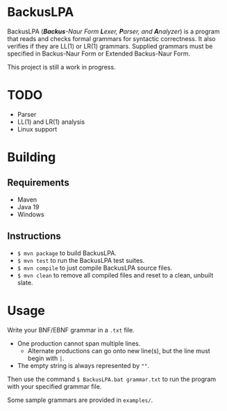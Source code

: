 # BackusLPA

BackusLPA (_**Backus**-Naur Form **L**exer, **P**arser, and **A**nalyzer_) is a
program that reads and checks formal grammars for syntactic correctness. It also
verifies if they are LL(1) or LR(1) grammars. Supplied grammars must be
specified in Backus-Naur Form or Extended Backus-Naur Form.

This project is still a work in progress.


# TODO

* Parser
* LL(1) and LR(1) analysis
* Linux support


# Building

## Requirements
* Maven
* Java 19
* Windows

## Instructions
* `$ mvn package` to build BackusLPA.
* `$ mvn test` to run the BackusLPA test suites.
* `$ mvn compile` to just compile BackusLPA source files.
* `$ mvn clean` to remove all compiled files and reset to a clean, unbuilt
slate.


# Usage
Write your BNF/EBNF grammar in a `.txt` file.
* One production cannot span multiple lines.
  * Alternate productions can go onto new line(s), but the line must begin with
  `|`.
* The empty string is always represented by `""`.

Then use the command `$ BackusLPA.bat grammar.txt` to run the program with your
specified grammar file.

Some sample grammars are provided in `examples/`.